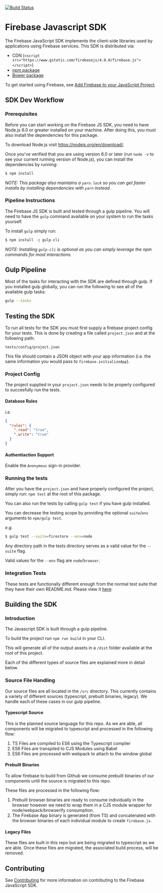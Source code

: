 [![Build Status](https://travis-ci.org/firebase/firebase-js-sdk.svg?branch=master)](https://travis-ci.org/firebase/firebase-js-sdk)

# Firebase Javascript SDK

The Firebase JavaScript SDK implements the client-side libraries used by
applications using Firebase services. This SDK is distributed via:

- CDN (`<script src="https://www.gstatic.com/firebasejs/4.0.0/firebase.js"></script>`)
- [npm package](https://www.npmjs.com/package/firebase)
- [Bower package](https://github.com/firebase/firebase-bower)

To get started using Firebase, see
[Add Firebase to your JavaScript Project](https://firebase.google.com/docs/web/setup).

## SDK Dev Workflow

### Prerequisites

Before you can start working on the Firebase JS SDK, you need to have Node.js 6.0 or
greater installed on your machine. After doing this, you must also install the
dependencies for this package.

To download Node.js visit https://nodejs.org/en/download/.

Once you've verified that you are using version 6.0 or later (run `node -v` to see your
current running version of Node.js), you can install the dependencies by running:

```bash
$ npm install
```

_NOTE: This package also maintains a `yarn.lock` so you can get faster installs by installing
dependencies with `yarn` instead._

### Pipeline Instructions

The Firebase JS SDK is built and tested through a gulp pipeline. You will need to
have the `gulp` command available on your system to run the tasks yourself.

To install `gulp` simply run:

```bash
$ npm install -g gulp-cli
```

_NOTE: Installing `gulp-cli` is optional as you can simply leverage the npm commands
for most interactions._

## Gulp Pipeline

Most of the tasks for interacting with the SDK are defined through gulp. If you
installed gulp globally, you can run the following to see all of the available
gulp tasks:

```bash
gulp --tasks
```

## Testing the SDK

To run all tests for the SDK you must first supply a firebase project config for
your tests. This is done by creating a file called `project.json` and at the
following path:

```
tests/config/project.json
```

This file should contain a JSON object with your app information (i.e. the same
information you would pass to `firebase.initializeApp`).

### Project Config

The project supplied in your `project.json` needs to be properly configured to
succesfully run the tests.

#### Database Rules

_i.e._

```json
{
  "rules": {
    ".read": "true",
    ".write": "true"
  }
}
```

#### Authentiaction Support

Enable the `Anonymous` sign-in provider.

### Running the tests

After you have the `project.json` and have properly configured the project,
simply run: `npm test` at the root of this package.

You can also run the tests by calling `gulp test` if you have gulp installed.

You can decrease the testing scope by providing the optional `suite`/`env` arguments to `npm/gulp test`.

_e.g._

```bash
$ gulp test --suite=firestore --env=node
```

Any directory path in the tests directory serves as a valid value for the `--suite` flag.

Valid values for the `--env` flag are `node`/`browser`.

### Integration Tests

These tests are functionally different enough from the normal test suite that they have their own README.md. Please view it [here](./integration/README.md):

## Building the SDK

### Introduction

The Javascript SDK is built through a gulp pipeline.

To build the project run `npm run build` in your CLI.

This will generate all of the output assets in a `/dist` folder available at the
root of this project.

Each of the different types of source files are explained more in detail below.

### Source File Handling

Our source files are all located in the `/src` directory. This currently contains
a variety of different sources (typescript, prebuilt binaries, legacy). We handle
each of these cases in our gulp pipeline.

#### Typescript Source

This is the planned source language for this repo. As we are able, all components
will be migrated to typescript and processed in the following flow:

1. TS Files are compiled to ES6 using the Typescript compiler
1. ES6 Files are transpiled to CJS Modules using Babel
1. ES6 Files are processed with webpack to attach to the window global

#### Prebuilt Binaries

To allow firebase to build from Github we consume prebuilt binaries of our components
until the source is migrated to this repo.

These files are processed in the following flow:

1. Prebuilt browser binaries are ready to consume individually in the browser
however we need to wrap them in a CJS module wrapper for node/webpack/browserify
consumption.
1. The Firebase App binary is generated (from TS) and concatenated with the
browser binaries of each individual module to create `firebase.js`.

#### Legacy Files

These files are built in this repo but are being migrated to typescript as we are able.
Once these files are migrated, the associated build process, will be removed.


## Contributing

See [Contributing](./CONTRIBUTING.md) for more information on contributing to the Firebase
JavaScript SDK.
